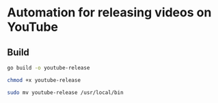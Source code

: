 # Automation for releasing videos on YouTube

## Build

```bash
go build -o youtube-release

chmod +x youtube-release

sudo mv youtube-release /usr/local/bin
```